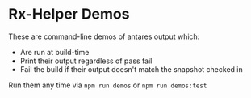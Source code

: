 # Rx-Helper Demos

These are command-line demos of antares output which:

- Are run at build-time
- Print their output regardless of pass fail
- Fail the build if their output doesn't match the snapshot checked in

Run them any time via `npm run demos` or `npm run demos:test`
